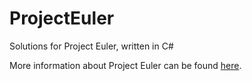 # ProjectEuler
Solutions for Project Euler, written in C#

More information about Project Euler can be found [here](https://projecteuler.net/ "Project Euler website").
